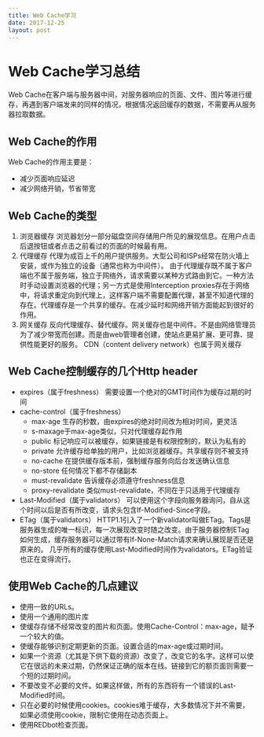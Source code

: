 ```yaml
---
title: Web Cache学习
date: 2017-12-25
layout: post
---
```

# Web Cache学习总结
Web Cache在客户端与服务器中间，对服务器响应的页面、文件、图片等进行缓存，再遇到客户端发来的同样的情况，根据情况返回缓存的数据，不需要再从服务器拉取数据。
## Web Cache的作用
Web Cache的作用主要是：
* 减少页面响应延迟
* 减少网络开销，节省带宽
## Web Cache的类型
1. 浏览器缓存
浏览器划分一部分磁盘空间存储用户所见的展现信息。在用户点击后退按钮或者点击之前看过的页面的时候最有用。
3. 代理缓存
代理为成百上千的用户提供服务。大型公司和ISPs经常在防火墙上安装，或作为独立的设备（通常也称为中间件）。
由于代理缓存既不属于客户端也不属于服务端，独立于网络外，请求需要以某种方式路由到它。一种方法时手动设置浏览器的代理；另一方式是使用Interception proxies存在于网络中，将请求重定向到代理上，这样客户端不需要配置代理，甚至不知道代理的存在。代理缓存是一个共享的缓存。在减少延时和网络开销方面能起到很好的作用。
5. 网关缓存
反向代理缓存、替代缓存。网关缓存也是中间件。不是由网络管理员为了减少带宽而创建。而是由web管理者创建，使站点更易扩展、更可靠、提供性能更好的服务。
CDN（content  delivery network）也属于网关缓存
## Web Cache控制缓存的几个Http header
* expires（属于freshness）
需要设置一个绝对的GMT时间作为缓存过期的时间
* cache-control（属于freshness）
	* max-age 生存的秒数，由expires的绝对时间改为相对时间，更灵活
	* s-maxage于max-age类似，只对代理缓存起作用
	* public 标记响应可以被缓存，如果链接是有权限控制的，默认为私有的
	* private 允许缓存给单独的用户，比如浏览器缓存。共享缓存则不被支持
	* no-cache 在提供缓存版本前，强制缓存服务向后台发送确认信息
	* no-store 任何情况下都不存储副本
	* must-revalidate 告诉缓存必须遵守freshness信息
	* proxy-revalidate 类似must-revalidate，不同在于只适用于代理缓存
* Last-Modified（属于validators）
可以使用这个字段向服务器询问，自从这个时间以后是否有所改变，请求头包含If-Modified-Since字段。
* ETag（属于validators）
HTTP1.1引入了一个新validator叫做ETag。Tags是服务器生成的唯一标识，每一次展现改变时随之改变。由于服务器控制ETag如何生成，缓存服务器可以通过带有If-None-Match请求来确认展现是否还是原来的。
几乎所有的缓存使用Last-Modified时间作为validators。ETag验证也正在变得流行。
## 使用Web Cache的几点建议
* 使用一致的URLs。
* 使用一个通用的图片库
* 使缓存存储不经常改变的图片和页面。使用Cache-Control：max-age，赋予一个较大的值。
* 使缓存能够识别定期更新的页面。设置合适的max-age或过期时间。
* 如果一个资源（尤其是下供下载的资源）改变了，改变它的名字。这样可以使它在很远的未来过期，仍然保证正确的版本在线。链接到它的额页面则需要一个短的过期时间。
* 不要改变不必要的文件。如果这样做，所有的东西将有一个错误的Last-Modified时间。
* 只在必要的时候使用cookies。cookies难于缓存，大多数情况下并不需要，如果必须使用cookie，限制它使用在动态页面上。
* 使用REDbot检查页面。


